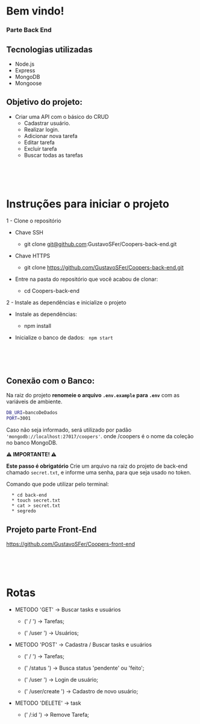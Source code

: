 # Bem vindo!
<h3>Parte Back End</h3>

## Tecnologias utilizadas
- Node.js
- Express
- MongoDB
- Mongoose

## Objetivo do projeto:
  * Criar uma API com o básico do CRUD
    <ul>
      <li>Cadastrar usuário.</li>
      <li>Realizar login.</li>
      <li>Adicionar nova tarefa</li>
      <li>Editar tarefa</li>
      <li>Excluir tarefa</li>
      <li>Buscar todas as tarefas</li>
    </ul>
<br><br><br>

# Instruções para iniciar o projeto
  1 - Clone o repositório
  * Chave SSH
    * git clone git@github.com:GustavoSFer/Coopers-back-end.git

  * Chave HTTPS
    * git clone https://github.com/GustavoSFer/Coopers-back-end.git

  * Entre na pasta do repositório que você acabou de clonar:
    * cd Coopers-back-end

2 - Instale as dependências e inicialize o projeto
  * Instale as dependências:
    * npm install

  
  * Inicialize o banco de dados: 
      ``` npm start```
<br />
<br />
<br />

## Conexão com o Banco: 
Na raiz do projeto **renomeie o arquivo `.env.example` para `.env`** com as variáveis de ambiente.

```sh
DB_URI=bancoDeDados
PORT=3001
```

Caso não seja informado, será utilizado por padão `'mongodb://localhost:27017/coopers'`.
onde /coopers é o nome da coleção no banco MongoDB.

**⚠️ IMPORTANTE! ⚠️**


**Este passo é obrigatório**
Crie um arquivo na raiz do projeto de back-end chamado `secret.txt`, e informe uma senha, para que seja usado no token.

Comando que pode utilizar pelo terminal:
```
  * cd back-end
  * touch secret.txt
  * cat > secret.txt
  * segredo
```

## Projeto parte Front-End
https://github.com/GustavoSFer/Coopers-front-end


<br />
<br />
<br />

# Rotas 
* METODO 'GET' -> Buscar tasks e usuários
  * (' / ') -> Tarefas;

  * (' /user ') -> Usuários;

* METODO 'POST' -> Cadastra / Buscar tasks e usuários
  * (' / ') -> Tarefas;

  * (' /status ') -> Busca status 'pendente' ou 'feito';

  * (' /user ') -> Login de usuário;

  * (' /user/create ') -> Cadastro de novo usuário;

* METODO 'DELETE' -> task
  * (' /:id ') -> Remove Tarefa;